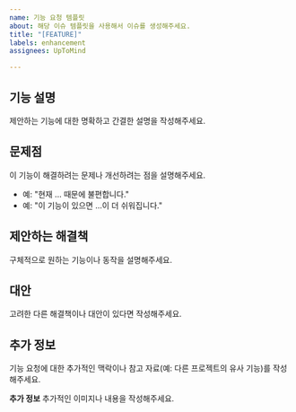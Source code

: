 ```yaml
---
name: 기능 요청 템플릿
about: 해당 이슈 템플릿을 사용해서 이슈를 생성해주세요.
title: "[FEATURE]"
labels: enhancement
assignees: UpToMind

---
```


## 기능 설명
제안하는 기능에 대한 명확하고 간결한 설명을 작성해주세요.

## 문제점
이 기능이 해결하려는 문제나 개선하려는 점을 설명해주세요.
- 예: "현재 ... 때문에 불편합니다."
- 예: "이 기능이 있으면 ...이 더 쉬워집니다."

## 제안하는 해결책
구체적으로 원하는 기능이나 동작을 설명해주세요.

## 대안
고려한 다른 해결책이나 대안이 있다면 작성해주세요.

## 추가 정보
기능 요청에 대한 추가적인 맥락이나 참고 자료(예: 다른 프로젝트의 유사 기능)를 작성해주세요.

**추가 정보**
추가적인 이미지나 내용을 작성해주세요.
